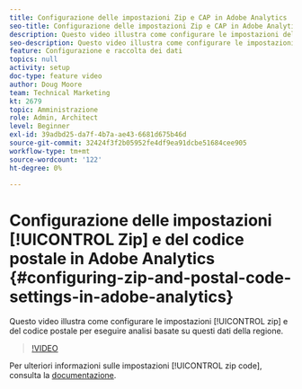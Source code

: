 ```yaml
---
title: Configurazione delle impostazioni Zip e CAP in Adobe Analytics
seo-title: Configurazione delle impostazioni Zip e CAP in Adobe Analytics
description: Questo video illustra come configurare le impostazioni del codice postale e zip per eseguire analisi basate su questi dati della regione.
seo-description: Questo video illustra come configurare le impostazioni del codice postale e zip per eseguire analisi basate su questi dati della regione.
feature: Configurazione e raccolta dei dati
topics: null
activity: setup
doc-type: feature video
author: Doug Moore
team: Technical Marketing
kt: 2679
topic: Amministrazione
role: Admin, Architect
level: Beginner
exl-id: 39adbd25-da7f-4b7a-ae43-6681d675b46d
source-git-commit: 32424f3f2b05952fe4df9ea91dcbe51684cee905
workflow-type: tm+mt
source-wordcount: '122'
ht-degree: 0%

---
```


# Configurazione delle impostazioni [!UICONTROL Zip] e del codice postale in Adobe Analytics {#configuring-zip-and-postal-code-settings-in-adobe-analytics}

Questo video illustra come configurare le impostazioni [!UICONTROL zip] e del codice postale per eseguire analisi basate su questi dati della regione.

>[!VIDEO](https://video.tv.adobe.com/v/27051/?quality=12)

Per ulteriori informazioni sulle impostazioni [!UICONTROL zip code], consulta la [documentazione](https://marketing.adobe.com/resources/help/en_US/reference/reports_zip.html).
